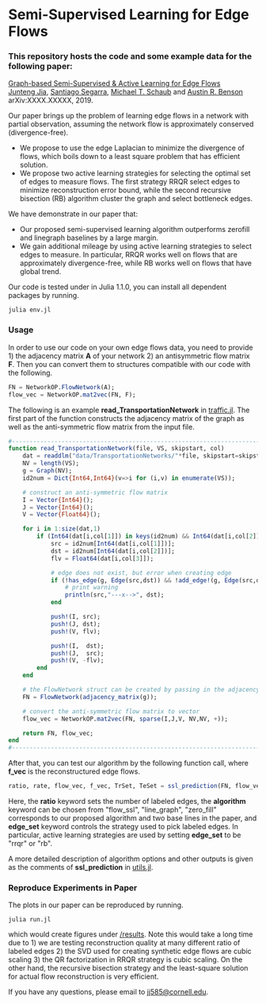 # Semi-Supervised Learning for Edge Flows

### This repository hosts the code and some example data for the following paper:  
[Graph-based Semi-Supervised & Active Learning for Edge Flows](https://arxiv.org/abs/XXXX.XXXXX)  
[Junteng Jia](https://000justin000.github.io/), [Santiago Segarra](https://segarra.rice.edu/), [Michael T. Schaub](https://michaelschaub.github.io/) and [Austin R. Benson](https://www.cs.cornell.edu/~arb/)  
arXiv:XXXX.XXXXX, 2019.

Our paper brings up the problem of learning edge flows in a network with partial observation, assuming the network flow is approximately conserved (divergence-free).
- We propose to use the edge Laplacian to minimize the divergence of flows, which boils down to a least square problem that has efficient solution.
- We propose two active learning strategies for selecting the optimal set of edges to measure flows. The first strategy RRQR select edges to minimize reconstruction error bound, while the second recursive bisection (RB) algorithm cluster the graph and select bottleneck edges.


We have demonstrate in our paper that:
- Our proposed semi-supervised learning algorithm outperforms zerofill and linegraph baselines by a large margin.
- We gain additional mileage by using active learning strategies to select edges to measure. In particular, RRQR works well on flows that are approximately divergence-free, while RB works well on flows that have global trend.

Our code is tested under in Julia 1.1.0, you can install all dependent packages by running.
```
julia env.jl
```

### Usage
In order to use our code on your own edge flows data, you need to provide 1) the adjacency matrix **A** of your network 2) an antisymmetric flow matrix **F**. Then you can convert them to structures compatible with our code with the following.

```julia
FN = NetworkOP.FlowNetwork(A);
flow_vec = NetworkOP.mat2vec(FN, F);
```

The following is an example **read_TransportationNetwork** in [traffic.jl](traffic.jl). The first part of the function constructs the adjacency matrix of the graph as well as the anti-symmetric flow matrix from the input file.
```julia
#------------------------------------------------------------------------------------------------
function read_TransportationNetwork(file, VS, skipstart, col)
    dat = readdlm("data/TransportationNetworks/"*file, skipstart=skipstart);
    NV = length(VS);
    g = Graph(NV);
    id2num = Dict{Int64,Int64}(v=>i for (i,v) in enumerate(VS));

    # construct an anti-symmetric flow matrix
    I = Vector{Int64}();
    J = Vector{Int64}();
    V = Vector{Float64}();

    for i in 1:size(dat,1)
        if (Int64(dat[i,col[1]]) in keys(id2num) && Int64(dat[i,col[2]]) in keys(id2num))
            src = id2num[Int64(dat[i,col[1]])];
            dst = id2num[Int64(dat[i,col[2]])];
            flv = Float64(dat[i,col[3]]);

            # edge does not exist, but error when creating edge
            if (!has_edge(g, Edge(src,dst)) && !add_edge!(g, Edge(src,dst)))
                # print warning
                println(src,"---x-->", dst);
            end

            push!(I, src);
            push!(J, dst);
            push!(V, flv);

            push!(I,  dst);
            push!(J,  src);
            push!(V, -flv);
        end
    end

    # the FlowNetwork struct can be created by passing in the adjacency matrix
    FN = FlowNetwork(adjacency_matrix(g));

    # convert the anti-symmetric flow matrix to vector
    flow_vec = NetworkOP.mat2vec(FN, sparse(I,J,V, NV,NV, +));

    return FN, flow_vec;
end
#------------------------------------------------------------------------------------------------
```

After that, you can test our algorithm by the following function call, where **f_vec** is the reconstructured edge flows.
```julia
ratio, rate, flow_vec, f_vec, TrSet, TeSet = ssl_prediction(FN, flow_vec, ratio=0.5, algorithm="flow_regulation", edge_set="random")
```
Here, the **ratio** keyword sets the number of labeled edges, the **algorithm** keyword can be chosen from "flow_ssl", "line_graph", "zero_fill" corresponds to our proposed algorithm and two base lines in the paper, and **edge_set** keyword controls the strategy used to pick labeled edges. In particular, active learning strategies are used by setting **edge_set** to be "rrqr" or "rb".

A more detailed description of algorithm options and other outputs is given as the comments of **ssl_prediction** in [utils.jl](utils.jl).

### Reproduce Experiments in Paper
The plots in our paper can be reproduced by running.
```
julia run.jl
```
which would create figures under [/results](/results). Note this would take a long time due to 1) we are testing reconstruction quality at many different ratio of labeled edges 2) the SVD used for creating synthetic edge flows are cubic scaling 3) the QR factorization in RRQR strategy is cubic scaling. On the other hand, the recursive bisection strategy and the least-square solution for actual flow reconstruction is very efficient.

If you have any questions, please email to [jj585@cornell.edu](mailto:jj585@cornell.edu).
